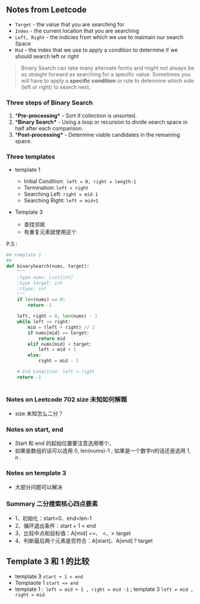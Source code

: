 ## Notes from Leetcode

- `Target` - the value that you are searching for
- `Index` - the current location that you are searching
- `Left, Right` - the indicies from which we use to maintain our search Space
- `Mid` - the index that we use to apply a condition to determine if we should search left or right



> Binary Search can take many alternate forms and might not always be as straight forward as searching for a specific value. Sometimes you will have to apply a **specific condition** or rule to determine which side (left or right) to search next.



### Three steps of Binary Search 

1. ***Pre-processing\*** - Sort if collection is unsorted.
2. ***Binary Search\*** - Using a loop or recursion to divide search space in half after each comparison.
3. ***Post-processing\*** - Determine viable candidates in the remaining space.



### Three templates 

- template 1
  - Initial Condition:` left = 0, right = length-1`
  - Termination: `left > right`
  - Searching Left: `right = mid-1`
  - Searching Right: `left = mid+1`

- Template 3
  - 查找邻居
  - 有重复元素就使用这个



P.S : 

```python
## template 1
## 
def binarySearch(nums, target):
    """
    :type nums: List[int]
    :type target: int
    :rtype: int
    """
    if len(nums) == 0:
        return -1

    left, right = 0, len(nums) - 1
    while left <= right:
        mid = (left + right) // 2
        if nums[mid] == target:
            return mid
        elif nums[mid] < target:
            left = mid + 1
        else:
            right = mid - 1

    # End Condition: left > right
    return -1
  

```



### Notes on Leetcode 702 size 未知如何解题 

- size 未知怎么二分？ 



### Notes on start, end 

- Start 和 end 的起始位置要注意选用哪个， 
- 如果是数组的话可以选用 0, len(nums)-1 ; 如果是一个数字n的话还是选用 1, n .



### Notes on template 3 

- 大部分问题可以解决



### Summary 二分搜索核心四点要素

- 1、初始化：start=0、end=len-1
- 2、循环退出条件：start + 1 < end
- 3、比较中点和目标值：A[mid] ==、 <、> target
- 4、判断最后两个元素是否符合：A[start]、A[end] ? target



## Template 3 和 1 的比较 

- template 3 `start + 1 < end` 
- Templaote 1 `start <= end`
- template 1 :` left = mid + 1 , right = mid -1` ; template 3 `left = mid , right = mid`

